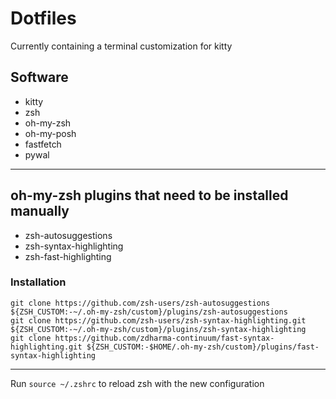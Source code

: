 # Dotfiles
Currently containing a terminal customization for kitty

## Software
- kitty
- zsh
- oh-my-zsh
- oh-my-posh
- fastfetch
- pywal

---

## oh-my-zsh plugins that need to be installed manually
- zsh-autosuggestions
- zsh-syntax-highlighting
- zsh-fast-highlighting

### Installation
```git clone https://github.com/zsh-users/zsh-autosuggestions ${ZSH_CUSTOM:-~/.oh-my-zsh/custom}/plugins/zsh-autosuggestions```  
```git clone https://github.com/zsh-users/zsh-syntax-highlighting.git ${ZSH_CUSTOM:-~/.oh-my-zsh/custom}/plugins/zsh-syntax-highlighting```  
```git clone https://github.com/zdharma-continuum/fast-syntax-highlighting.git ${ZSH_CUSTOM:-$HOME/.oh-my-zsh/custom}/plugins/fast-syntax-highlighting```

---

Run `source ~/.zshrc` to reload zsh with the new configuration
